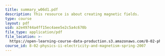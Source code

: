 ```yaml
---
title: summary_w06d1.pdf
description: This resource is about creating magnetic fields.
type: course
layout: pdf
uid: a2e49744a4ff15ec4aee5e2c5a4c670b
file_type: application/pdf
file_location: >-
  https://open-learning-course-data-production.s3.amazonaws.com/8-02-physics-ii-electricity-and-magnetism-spring-2007/a2e49744a4ff15ec4aee5e2c5a4c670b_summary_w06d1.pdf
course_id: 8-02-physics-ii-electricity-and-magnetism-spring-2007
---
```

